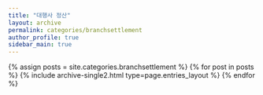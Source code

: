 ```yaml
---
title: "대행사 정산"
layout: archive
permalink: categories/branchsettlement
author_profile: true
sidebar_main: true
---
```



{% assign posts = site.categories.branchsettlement %}
{% for post in posts %} {% include archive-single2.html type=page.entries_layout %} {% endfor %}